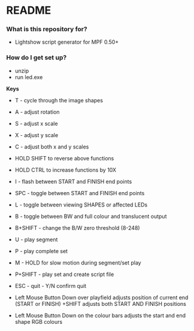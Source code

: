 # README #

### What is this repository for? ###

* Lightshow script generator for MPF 0.50+ 


### How do I get set up? ###

* unzip 
* run led.exe


**Keys**

* T - cycle through the image shapes
* A - adjust rotation
* S - adjust x scale
* X - adjust y scale
* C - adjust both x and y scales
* HOLD SHIFT to reverse above functions
* HOLD CTRL to increase functions by 10X

* I - flash between START and FINISH end points
* SPC - toggle between START and FINISH end points

* L - toggle between viewing SHAPES or affected LEDs

* B - toggle between BW and full colour and translucent output
* B+SHIFT - change the B/W zero threshold (8-248)

* U - play segment
* P - play complete set
* M - HOLD for slow motion during segment/set play

* P+SHIFT - play set and create script file

* ESC - quit - Y/N confirm quit

* Left Mouse Button Down over playfield adjusts position 
  of current end (START or FINISH)
  +SHIFT adjusts both START AND FINISH positions

* Left Mouse Button Down on the colour bars 
  adjusts the start and end shape RGB colours



